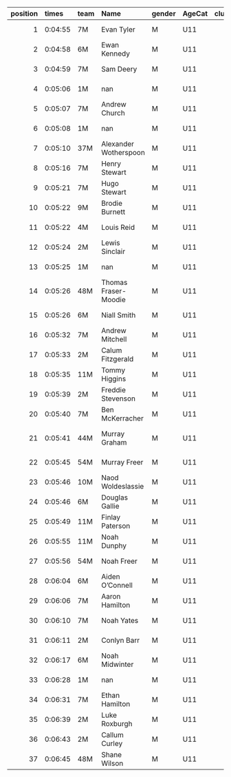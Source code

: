 |   position | times   | team   | Name                  | gender   | AgeCat   |   clubnumber | Club name            | Website                               |
|-----------:|:--------|:-------|:----------------------|:---------|:---------|-------------:|:---------------------|:--------------------------------------|
|          1 | 0:04:55 | 7M     | Evan Tyler            | M        | U11      |            7 | Giffnock North AC    | https://www.giffnocknorth.co.uk/      |
|          2 | 0:04:58 | 6M     | Ewan Kennedy          | M        | U11      |            6 | Cambuslang Harriers  | https://cambuslangharriers.org/       |
|          3 | 0:04:59 | 7M     | Sam Deery             | M        | U11      |            7 | Giffnock North AC    | https://www.giffnocknorth.co.uk/      |
|          4 | 0:05:06 | 1M     | nan                   | M        | U11      |            1 | East Kilbride AC     | http://www.ekac.org.uk/               |
|          5 | 0:05:07 | 7M     | Andrew Church         | M        | U11      |            7 | Giffnock North AC    | https://www.giffnocknorth.co.uk/      |
|          6 | 0:05:08 | 1M     | nan                   | M        | U11      |            1 | East Kilbride AC     | http://www.ekac.org.uk/               |
|          7 | 0:05:10 | 37M    | Alexander Wotherspoon | M        | U11      |           37 | Law & District AAC   | http://www.lawaac.co.uk/              |
|          8 | 0:05:16 | 7M     | Henry Stewart         | M        | U11      |            7 | Giffnock North AC    | https://www.giffnocknorth.co.uk/      |
|          9 | 0:05:21 | 7M     | Hugo Stewart          | M        | U11      |            7 | Giffnock North AC    | https://www.giffnocknorth.co.uk/      |
|         10 | 0:05:22 | 9M     | Brodie Burnett        | M        | U11      |            9 | Garscube Harriers    | https://www.garscubeharriers.org.uk/  |
|         11 | 0:05:22 | 4M     | Louis Reid            | M        | U11      |            4 | Inverclyde AC        | https://www.inverclydeac.org/         |
|         12 | 0:05:24 | 2M     | Lewis Sinclair        | M        | U11      |            2 | Kilmarnock H&AC      | http://www.kilmarnockharriers.com/    |
|         13 | 0:05:25 | 1M     | nan                   | M        | U11      |            1 | East Kilbride AC     | http://www.ekac.org.uk/               |
|         14 | 0:05:26 | 48M    | Thomas Fraser-Moodie  | M        | U11      |           48 | Springburn Harriers  | https://www.springburnharriers.co.uk/ |
|         15 | 0:05:26 | 6M     | Niall Smith           | M        | U11      |            6 | Cambuslang Harriers  | https://cambuslangharriers.org/       |
|         16 | 0:05:32 | 7M     | Andrew Mitchell       | M        | U11      |            7 | Giffnock North AC    | https://www.giffnocknorth.co.uk/      |
|         17 | 0:05:33 | 2M     | Calum Fitzgerald      | M        | U11      |            2 | Kilmarnock H&AC      | http://www.kilmarnockharriers.com/    |
|         18 | 0:05:35 | 11M    | Tommy Higgins         | M        | U11      |           11 | Airdrie Harriers     | http://airdrieharriers.org/           |
|         19 | 0:05:39 | 2M     | Freddie Stevenson     | M        | U11      |            2 | Kilmarnock H&AC      | http://www.kilmarnockharriers.com/    |
|         20 | 0:05:40 | 7M     | Ben McKerracher       | M        | U11      |            7 | Giffnock North AC    | https://www.giffnocknorth.co.uk/      |
|         21 | 0:05:41 | 44M    | Murray Graham         | M        | U11      |           44 | North Ayrshire AAC   | https://naathletics.co.uk/            |
|         22 | 0:05:45 | 54M    | Murray Freer          | M        | U11      |           54 | VP-Glasgow           | nan                                   |
|         23 | 0:05:46 | 10M    | Naod Woldeslassie     | M        | U11      |           10 | Shettleston Harriers | http://shettlestonharriers.org.uk/    |
|         24 | 0:05:46 | 6M     | Douglas Gallie        | M        | U11      |            6 | Cambuslang Harriers  | https://cambuslangharriers.org/       |
|         25 | 0:05:49 | 11M    | Finlay Paterson       | M        | U11      |           11 | Airdrie Harriers     | http://airdrieharriers.org/           |
|         26 | 0:05:55 | 11M    | Noah Dunphy           | M        | U11      |           11 | Airdrie Harriers     | http://airdrieharriers.org/           |
|         27 | 0:05:56 | 54M    | Noah Freer            | M        | U11      |           54 | VP-Glasgow           | nan                                   |
|         28 | 0:06:04 | 6M     | Aiden O’Connell       | M        | U11      |            6 | Cambuslang Harriers  | https://cambuslangharriers.org/       |
|         29 | 0:06:06 | 7M     | Aaron Hamilton        | M        | U11      |            7 | Giffnock North AC    | https://www.giffnocknorth.co.uk/      |
|         30 | 0:06:10 | 7M     | Noah Yates            | M        | U11      |            7 | Giffnock North AC    | https://www.giffnocknorth.co.uk/      |
|         31 | 0:06:11 | 2M     | Conlyn Barr           | M        | U11      |            2 | Kilmarnock H&AC      | http://www.kilmarnockharriers.com/    |
|         32 | 0:06:17 | 6M     | Noah Midwinter        | M        | U11      |            6 | Cambuslang Harriers  | https://cambuslangharriers.org/       |
|         33 | 0:06:28 | 1M     | nan                   | M        | U11      |            1 | East Kilbride AC     | http://www.ekac.org.uk/               |
|         34 | 0:06:31 | 7M     | Ethan Hamilton        | M        | U11      |            7 | Giffnock North AC    | https://www.giffnocknorth.co.uk/      |
|         35 | 0:06:39 | 2M     | Luke Roxburgh         | M        | U11      |            2 | Kilmarnock H&AC      | http://www.kilmarnockharriers.com/    |
|         36 | 0:06:43 | 2M     | Callum Curley         | M        | U11      |            2 | Kilmarnock H&AC      | http://www.kilmarnockharriers.com/    |
|         37 | 0:06:45 | 48M    | Shane Wilson          | M        | U11      |           48 | Springburn Harriers  | https://www.springburnharriers.co.uk/ |